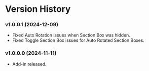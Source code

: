 # Version History

### v1.0.0.1 (2024-12-09)

* Fixed Auto Rotation issues when Section Box was hidden.
* Fixed Toggle Section Box issues for Auto Rotated Section Boxes.

### v1.0.0.0 (2024-11-11)

* Add-in released.
